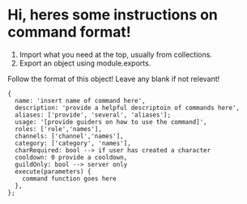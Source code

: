 # Hi, heres some instructions on command format!

1. Import what you need at the top, usually from collections.
2. Export an object using module.exports.

Follow the format of this object!
Leave any blank if not relevant!

```
{
  name: 'insert name of command here',
  description: 'provide a helpful descriptoin of commands here',
  aliases: ['provide', 'several', 'aliases'];
  usage: '[provide guiders on how to use the command]',
  roles: ['role','names'],
  channels: ['channel','names'],
  category: ['category', 'names'],
  charRequired: bool --> if user has created a character
  cooldown: 0 provide a cooldown,
  guildOnly: bool --> server only
  execute(parameters) {
    command function goes here
  },
};
```